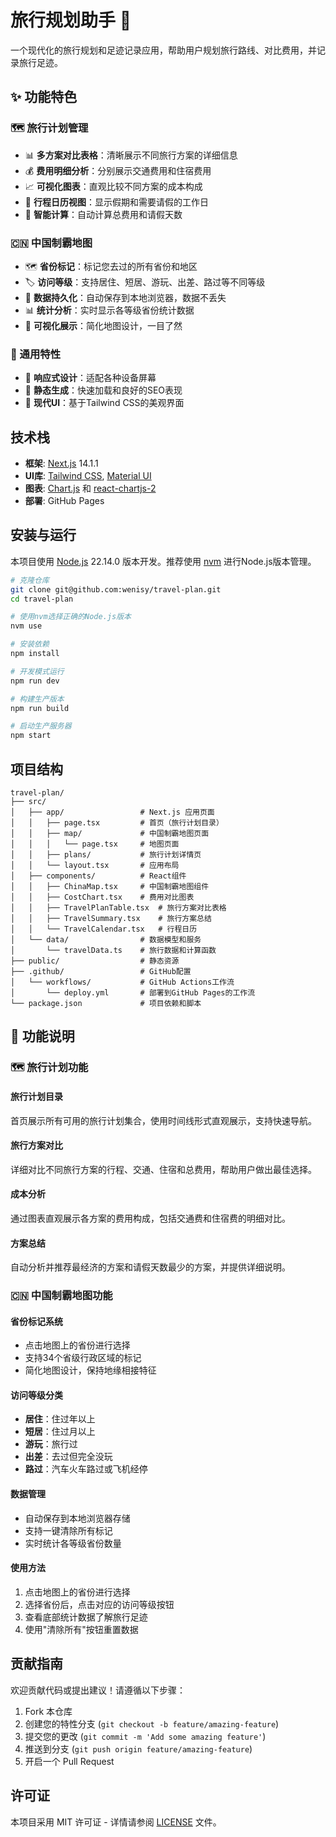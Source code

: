 # 旅行规划助手 🧳

一个现代化的旅行规划和足迹记录应用，帮助用户规划旅行路线、对比费用，并记录旅行足迹。

## ✨ 功能特色

### 🗺️ 旅行计划管理
- 📊 **多方案对比表格**：清晰展示不同旅行方案的详细信息
- 💰 **费用明细分析**：分别展示交通费用和住宿费用
- 📈 **可视化图表**：直观比较不同方案的成本构成
- 📅 **行程日历视图**：显示假期和需要请假的工作日
- 🧮 **智能计算**：自动计算总费用和请假天数

### 🇨🇳 中国制霸地图
- 🗺️ **省份标记**：标记您去过的所有省份和地区
- 🏷️ **访问等级**：支持居住、短居、游玩、出差、路过等不同等级
- 💾 **数据持久化**：自动保存到本地浏览器，数据不丢失
- 📊 **统计分析**：实时显示各等级省份统计数据
- 🎨 **可视化展示**：简化地图设计，一目了然

### 🎯 通用特性
- 📱 **响应式设计**：适配各种设备屏幕
- 🔄 **静态生成**：快速加载和良好的SEO表现
- 🎨 **现代UI**：基于Tailwind CSS的美观界面

## 技术栈

- **框架**: [Next.js](https://nextjs.org/) 14.1.1
- **UI库**: [Tailwind CSS](https://tailwindcss.com/), [Material UI](https://mui.com/)
- **图表**: [Chart.js](https://www.chartjs.org/) 和 [react-chartjs-2](https://react-chartjs-2.js.org/)
- **部署**: GitHub Pages

## 安装与运行

本项目使用 [Node.js](https://nodejs.org/) 22.14.0 版本开发。推荐使用 [nvm](https://github.com/nvm-sh/nvm) 进行Node.js版本管理。

```bash
# 克隆仓库
git clone git@github.com:wenisy/travel-plan.git
cd travel-plan

# 使用nvm选择正确的Node.js版本
nvm use

# 安装依赖
npm install

# 开发模式运行
npm run dev

# 构建生产版本
npm run build

# 启动生产服务器
npm start
```

## 项目结构

```
travel-plan/
├── src/
│   ├── app/                 # Next.js 应用页面
│   │   ├── page.tsx         # 首页（旅行计划目录）
│   │   ├── map/             # 中国制霸地图页面
│   │   │   └── page.tsx     # 地图页面
│   │   ├── plans/           # 旅行计划详情页
│   │   └── layout.tsx       # 应用布局
│   ├── components/          # React组件
│   │   ├── ChinaMap.tsx     # 中国制霸地图组件
│   │   ├── CostChart.tsx    # 费用对比图表
│   │   ├── TravelPlanTable.tsx  # 旅行方案对比表格
│   │   ├── TravelSummary.tsx    # 旅行方案总结
│   │   └── TravelCalendar.tsx   # 行程日历
│   └── data/                # 数据模型和服务
│       └── travelData.ts    # 旅行数据和计算函数
├── public/                  # 静态资源
├── .github/                 # GitHub配置
│   └── workflows/           # GitHub Actions工作流
│       └── deploy.yml       # 部署到GitHub Pages的工作流
└── package.json             # 项目依赖和脚本
```

## 🎯 功能说明

### 🗺️ 旅行计划功能

#### 旅行计划目录
首页展示所有可用的旅行计划集合，使用时间线形式直观展示，支持快速导航。

#### 旅行方案对比
详细对比不同旅行方案的行程、交通、住宿和总费用，帮助用户做出最佳选择。

#### 成本分析
通过图表直观展示各方案的费用构成，包括交通费和住宿费的明细对比。

#### 方案总结
自动分析并推荐最经济的方案和请假天数最少的方案，并提供详细说明。

### 🇨🇳 中国制霸地图功能

#### 省份标记系统
- 点击地图上的省份进行选择
- 支持34个省级行政区域的标记
- 简化地图设计，保持地缘相接特征

#### 访问等级分类
- **居住**：住过年以上
- **短居**：住过月以上
- **游玩**：旅行过
- **出差**：去过但完全没玩
- **路过**：汽车火车路过或飞机经停

#### 数据管理
- 自动保存到本地浏览器存储
- 支持一键清除所有标记
- 实时统计各等级省份数量

#### 使用方法
1. 点击地图上的省份进行选择
2. 选择省份后，点击对应的访问等级按钮
3. 查看底部统计数据了解旅行足迹
4. 使用"清除所有"按钮重置数据

## 贡献指南

欢迎贡献代码或提出建议！请遵循以下步骤：

1. Fork 本仓库
2. 创建您的特性分支 (`git checkout -b feature/amazing-feature`)
3. 提交您的更改 (`git commit -m 'Add some amazing feature'`)
4. 推送到分支 (`git push origin feature/amazing-feature`)
5. 开启一个 Pull Request

## 许可证

本项目采用 MIT 许可证 - 详情请参阅 [LICENSE](LICENSE) 文件。
